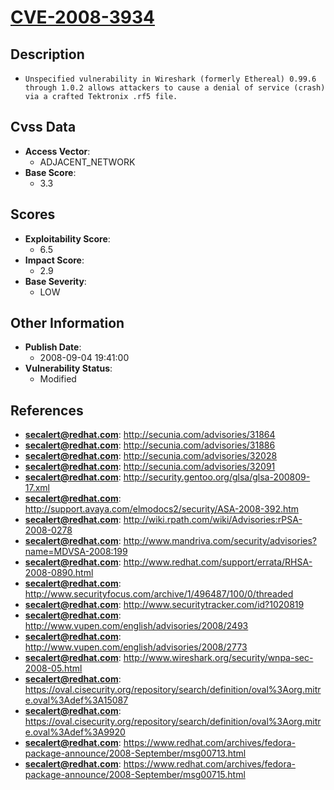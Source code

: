 
# [CVE-2008-3934](https://cve.mitre.org/cgi-bin/cvename.cgi?name=CVE-2008-3934)

## Description

- `Unspecified vulnerability in Wireshark (formerly Ethereal) 0.99.6 through 1.0.2 allows attackers to cause a denial of service (crash) via a crafted Tektronix .rf5 file.`

## Cvss Data

- **Access Vector**:
  - ADJACENT_NETWORK
- **Base Score**:
  - 3.3

## Scores

- **Exploitability Score**:
  - 6.5
- **Impact Score**:
  - 2.9
- **Base Severity**:
  - LOW

## Other Information

- **Publish Date**:
  - 2008-09-04 19:41:00
- **Vulnerability Status**:
  - Modified

## References

- **secalert@redhat.com**: http://secunia.com/advisories/31864
- **secalert@redhat.com**: http://secunia.com/advisories/31886
- **secalert@redhat.com**: http://secunia.com/advisories/32028
- **secalert@redhat.com**: http://secunia.com/advisories/32091
- **secalert@redhat.com**: http://security.gentoo.org/glsa/glsa-200809-17.xml
- **secalert@redhat.com**: http://support.avaya.com/elmodocs2/security/ASA-2008-392.htm
- **secalert@redhat.com**: http://wiki.rpath.com/wiki/Advisories:rPSA-2008-0278
- **secalert@redhat.com**: http://www.mandriva.com/security/advisories?name=MDVSA-2008:199
- **secalert@redhat.com**: http://www.redhat.com/support/errata/RHSA-2008-0890.html
- **secalert@redhat.com**: http://www.securityfocus.com/archive/1/496487/100/0/threaded
- **secalert@redhat.com**: http://www.securitytracker.com/id?1020819
- **secalert@redhat.com**: http://www.vupen.com/english/advisories/2008/2493
- **secalert@redhat.com**: http://www.vupen.com/english/advisories/2008/2773
- **secalert@redhat.com**: http://www.wireshark.org/security/wnpa-sec-2008-05.html
- **secalert@redhat.com**: https://oval.cisecurity.org/repository/search/definition/oval%3Aorg.mitre.oval%3Adef%3A15087
- **secalert@redhat.com**: https://oval.cisecurity.org/repository/search/definition/oval%3Aorg.mitre.oval%3Adef%3A9920
- **secalert@redhat.com**: https://www.redhat.com/archives/fedora-package-announce/2008-September/msg00713.html
- **secalert@redhat.com**: https://www.redhat.com/archives/fedora-package-announce/2008-September/msg00715.html
